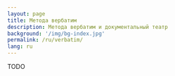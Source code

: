 ```yaml
---
layout: page
title: Метода вербатим
description: Метода вербатим и документальный театр
background: '/img/bg-index.jpg'
permalink: /ru/verbatim/
lang: ru
---
```


TODO
